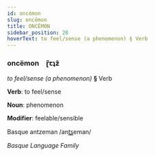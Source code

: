 ```yaml
---
id: oncëmon
slug: oncëmon
title: ONCËMON
sidebar_position: 28
hoverText: to feel/sense (a phenomenon) § Verb
---
```


### oncëmon&emsp;<span kind="abugida">ɽ̃ꞇʇƶ̃</span>

*to feel/sense (a phenomenon)* **§** Verb

**Verb**: to feel/sense

**Noun**: phenomenon

**Modifier**: feelable/sensible

Basque antzeman /ant̻s̻eman/

*Basque Language Family*